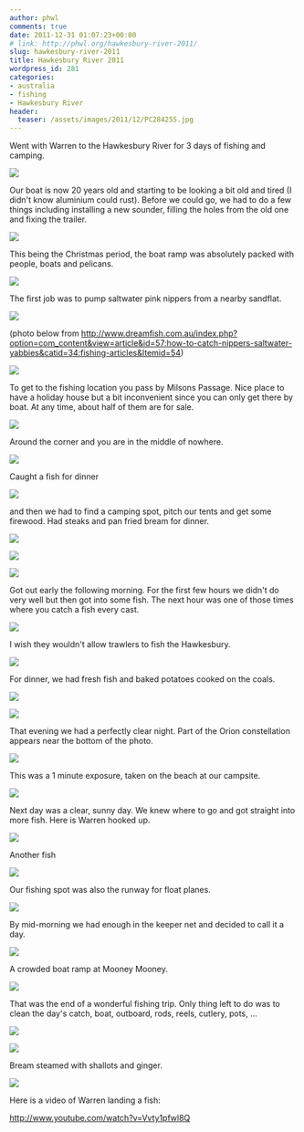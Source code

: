 ```yaml
---
author: phwl
comments: true
date: 2011-12-31 01:07:23+00:00
# link: http://phwl.org/hawkesbury-river-2011/
slug: hawkesbury-river-2011
title: Hawkesbury River 2011
wordpress_id: 281
categories:
- australia
- fishing
- Hawkesbury River
header:
  teaser: /assets/images/2011/12/PC284255.jpg
---
```


Went with Warren to the Hawkesbury River for 3 days of fishing and camping.

![](/assets/images/2011/12/PC284255.jpg)

<!-- more -->

Our boat is now 20 years old and starting to be looking a bit old and tired (I didn't know aluminium could rust). Before we could go, we had to do a few things including installing a new sounder, filling the holes from the old one and fixing the trailer.

![](/assets/images/2011/12/IMG_3807.jpg)

This being the Christmas period, the boat ramp was absolutely packed with people, boats and pelicans.

![](/assets/images/2011/12/IMG_3852.jpg)

The first job was to pump saltwater pink nippers from a nearby sandflat.

![](/assets/images/2011/12/IMG_3854.jpg)

(photo below from http://www.dreamfish.com.au/index.php?option=com_content&view=article&id=57:how-to-catch-nippers-saltwater-yabbies&catid=34:fishing-articles&Itemid=54)

![](/assets/images/2011/12/yabby-08.gif)

To get to the fishing location you pass by Milsons Passage. Nice place to have a holiday house but a bit inconvenient since you can only get there by boat. At any time, about half of them are for sale.

![](/assets/images/2011/12/IMG_3858.jpg)

Around the corner and you are in the middle of nowhere.

![](/assets/images/2011/12/IMG_3906.jpg)

Caught a fish for dinner

![](/assets/images/2011/12/IMG_3837.jpg)

and then we had to find a camping spot, pitch our tents and get some firewood. Had steaks and pan fried bream for dinner.

![](/assets/images/2011/12/IMG_3871.jpg)

![](/assets/images/2011/12/IMG_3815.jpg)

![](/assets/images/2011/12/IMG_3819.jpg)

Got out early the following morning. For the first few hours we didn't do very well but then got into some fish. The next hour was one of those times where you catch a fish every cast.

![](/assets/images/2011/12/IMG_3842.jpg)

I wish they wouldn't allow trawlers to fish the Hawkesbury.

![](/assets/images/2011/12/IMG_3902.jpg)

For dinner, we had fresh fish and baked potatoes cooked on the coals.

![](/assets/images/2011/12/IMG_3879.jpg)

![](/assets/images/2011/12/IMG_3885.jpg)

That evening we had a perfectly clear night. Part of the Orion constellation appears near the bottom of the photo.

![](/assets/images/2011/12/PC294266.jpg)

This was a 1 minute exposure, taken on the beach at our campsite.

![](/assets/images/2011/12/PC294265.jpg)

Next day was a clear, sunny day. We knew where to go and got straight into more fish. Here is Warren hooked up.

![](/assets/images/2011/12/IMG_3888.jpg)

Another fish

![](/assets/images/2011/12/IMG_3863.jpg)

Our fishing spot was also the runway for float planes.

![](/assets/images/2011/12/IMG_3865.jpg)

By mid-morning we had enough in the keeper net and decided to call it a day.

![](/assets/images/2011/12/IMG_3895.jpg)

A crowded boat ramp at Mooney Mooney.

![](/assets/images/2011/12/IMG_3908.jpg)

That was the end of a wonderful fishing trip. Only thing left to do was to clean the day's catch, boat, outboard, rods, reels, cutlery, pots, ...

![](/assets/images/2011/12/IMG_3909.jpg)

![](/assets/images/2011/12/IMG_3911.jpg)

Bream steamed with shallots and ginger.

![](/assets/images/2011/12/P1110157.jpg)

Here is a video of Warren landing a fish:

http://www.youtube.com/watch?v=Vvty1pfwl8Q

